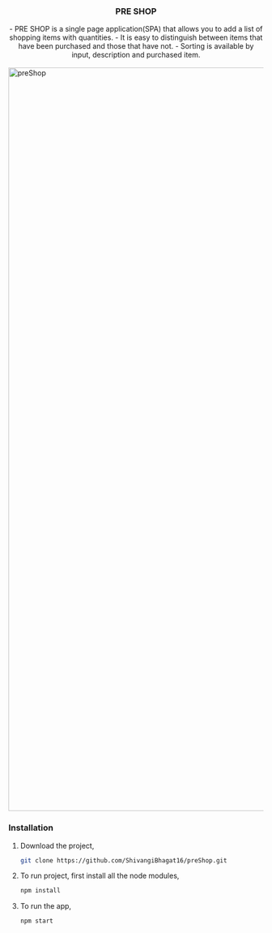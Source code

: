 <div align="center">
	<h3 align="center">PRE SHOP</h3>
	- PRE SHOP is a single page application(SPA) that allows you to add a list of shopping items with quantities.
- 	It is easy to distinguish between items that have been purchased and those that have not.
- 	Sorting is available by input, description and purchased item.
</div>

<br />
<img width="1466" alt="preShop" src="https://github.com/ShivangiBhagat16/preShop/assets/52678393/4cdbd0c4-b7fe-4b73-88cb-13c20462e396">



### Installation

1. Download the project,
   ```sh
   git clone https://github.com/ShivangiBhagat16/preShop.git
   ```
2. To run project, first install all the node modules,
   ```sh
   npm install
   ```
3. To run the app,
   ```sh
   npm start
   ```
